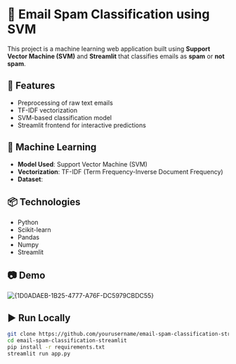 # 📧 Email Spam Classification using SVM

This project is a machine learning web application built using **Support Vector Machine (SVM)** and **Streamlit** that classifies emails as **spam** or **not spam**.

## 🚀 Features
- Preprocessing of raw text emails
- TF-IDF vectorization
- SVM-based classification model
- Streamlit frontend for interactive predictions

## 🧠 Machine Learning
- **Model Used**: Support Vector Machine (SVM)
- **Vectorization**: TF-IDF (Term Frequency-Inverse Document Frequency)
- **Dataset**: 

## 📦 Technologies
- Python
- Scikit-learn
- Pandas
- Numpy
- Streamlit

## 📷 Demo
![{1D0ADAEB-1B25-4777-A76F-DC5979CBDC55}](https://github.com/user-attachments/assets/7c3e5309-9928-4309-958a-f1b89e9ec9a0)
 <!-- Add a screenshot in a 'screenshots' folder -->

## ▶️ Run Locally
```bash
git clone https://github.com/yourusername/email-spam-classification-streamlit.git
cd email-spam-classification-streamlit
pip install -r requirements.txt
streamlit run app.py
